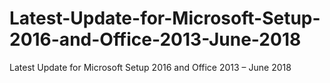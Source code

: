 # Latest-Update-for-Microsoft-Setup-2016-and-Office-2013-June-2018
Latest Update for Microsoft Setup 2016 and Office 2013 – June 2018
